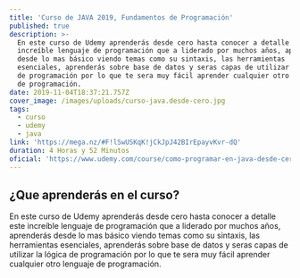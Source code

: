 ```yaml
---
title: 'Curso de JAVA 2019, Fundamentos de Programación'
published: true
description: >-
  En este curso de Udemy aprenderás desde cero hasta conocer a detalle este
  increíble lenguaje de programación que a liderado por muchos años, aprenderás
  desde lo mas básico viendo temas como su sintaxis, las herramientas
  esenciales, aprenderás sobre base de datos y seras capas de utilizar la lógica
  de programación por lo que te sera muy fácil aprender cualquier otro lenguaje
  de programación.
date: 2019-11-04T18:37:21.757Z
cover_image: /images/uploads/curso-java.desde-cero.jpg
tags:
  - curso
  - udemy
  - java
link: 'https://mega.nz/#F!lSwUSKqK!jCkJpJ42BIrEpayvKvr-dQ'
duration: 4 Horas y 52 Minutos
oficial: 'https://www.udemy.com/course/como-programar-en-java-desde-cero/'
---
```

## ¿Que aprenderás en el curso?

En este curso de Udemy aprenderás desde cero hasta conocer a detalle este increíble lenguaje de programación que a liderado por muchos años, aprenderás desde lo mas básico viendo temas como su sintaxis, las herramientas esenciales, aprenderás sobre base de datos y seras capas de utilizar la lógica de programación por lo que te sera muy fácil aprender cualquier otro lenguaje de programación.
